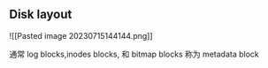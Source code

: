 ## Disk layout


![[Pasted image 20230715144144.png]]

通常 log blocks,inodes blocks, 和 bitmap blocks 称为 metadata block
